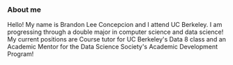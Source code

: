 ### About me 
Hello! My name is Brandon Lee Concepcion and I attend UC Berkeley. I am progressing through a double major in computer science and data science! My current positions are Course tutor for UC Berkeley's Data 8 class and an Academic Mentor for the Data Science Society's Academic Development Program! 

<!--
**branbato/branbato** is a ✨ _special_ ✨ repository because its `README.md` (this file) appears on your GitHub profile.

Here are some ideas to get you started:

- 🔭 I’m currently working on ...
- 🌱 I’m currently learning ...
- 👯 I’m looking to collaborate on ...
- 🤔 I’m looking for help with ...
- 💬 Ask me about ...
- 📫 How to reach me: ...
- 😄 Pronouns: ...
- ⚡ Fun fact: ...
-->
